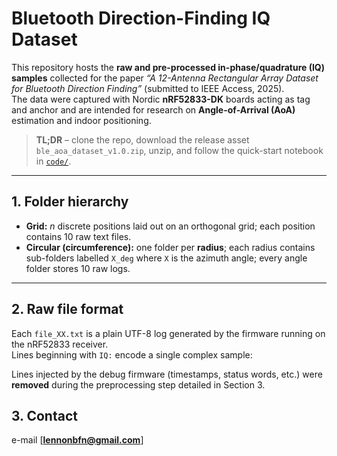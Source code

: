# Bluetooth Direction-Finding IQ Dataset

This repository hosts the **raw and pre-processed in-phase/quadrature (IQ) samples** collected for the paper *“A 12-Antenna Rectangular Array Dataset for Bluetooth Direction Finding”* (submitted to IEEE Access, 2025).  
The data were captured with Nordic **nRF52833-DK** boards acting as tag and anchor and are intended for research on **Angle-of-Arrival (AoA)** estimation and indoor positioning.

> **TL;DR** – clone the repo, download the release asset `ble_aoa_dataset_v1.0.zip`, unzip, and follow the quick-start notebook in [`code/`](code/).

---

## 1. Folder hierarchy


- **Grid:** *n* discrete positions laid out on an orthogonal grid; each position contains 10 raw text files.  
- **Circular (circumference):** one folder per **radius**; each radius contains sub-folders labelled `X_deg` where `X` is the azimuth angle; every angle folder stores 10 raw logs.

---

## 2. Raw file format

Each `file_XX.txt` is a plain UTF-8 log generated by the firmware running on the nRF52833 receiver.  
Lines beginning with `IQ:` encode a single complex sample:


Lines injected by the debug firmware (timestamps, status words, etc.) were **removed** during the preprocessing step detailed in Section 3.


## 3. Contact

e-mail [**lennonbfn@gmail.com**]


